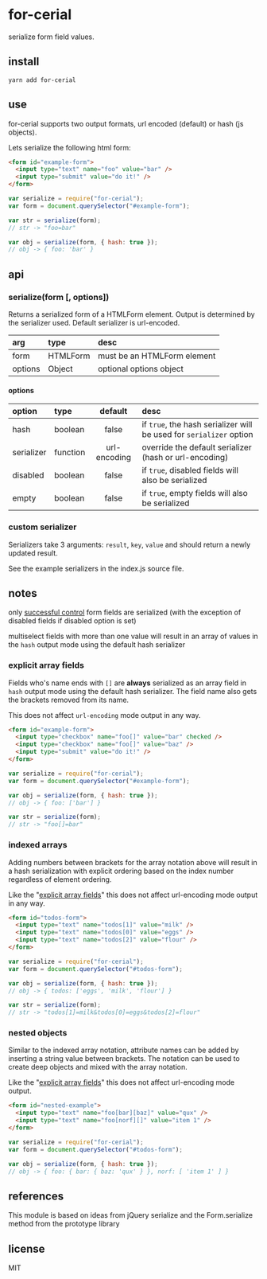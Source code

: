 # for-cerial

serialize form field values.

## install

```shell
yarn add for-cerial
```

## use

for-cerial supports two output formats, url encoded (default) or hash (js objects).

Lets serialize the following html form:

```html
<form id="example-form">
  <input type="text" name="foo" value="bar" />
  <input type="submit" value="do it!" />
</form>
```

```js
var serialize = require("for-cerial");
var form = document.querySelector("#example-form");

var str = serialize(form);
// str -> "foo=bar"

var obj = serialize(form, { hash: true });
// obj -> { foo: 'bar' }
```

## api

### serialize(form [, options])

Returns a serialized form of a HTMLForm element. Output is determined by the serializer used. Default serializer is url-encoded.

| arg     | type     | desc                        |
| :------ | :------- | :-------------------------- |
| form    | HTMLForm | must be an HTMLForm element |
| options | Object   | optional options object     |

#### options

| option     | type     |   default    | desc                                                                |
| :--------- | :------- | :----------: | :------------------------------------------------------------------ |
| hash       | boolean  |    false     | if `true`, the hash serializer will be used for `serializer` option |
| serializer | function | url-encoding | override the default serializer (hash or url-encoding)              |
| disabled   | boolean  |    false     | if `true`, disabled fields will also be serialized                  |
| empty      | boolean  |    false     | if `true`, empty fields will also be serialized                     |

### custom serializer

Serializers take 3 arguments: `result`, `key`, `value` and should return a newly updated result.

See the example serializers in the index.js source file.

## notes

only [successful control](http://www.w3.org/TR/html401/interact/forms.html#h-17.13.2) form fields are serialized (with the exception of disabled fields if disabled option is set)

multiselect fields with more than one value will result in an array of values in the `hash` output mode using the default hash serializer

### explicit array fields

Fields who's name ends with `[]` are **always** serialized as an array field in `hash` output mode using the default hash serializer.
The field name also gets the brackets removed from its name.

This does not affect `url-encoding` mode output in any way.

```html
<form id="example-form">
  <input type="checkbox" name="foo[]" value="bar" checked />
  <input type="checkbox" name="foo[]" value="baz" />
  <input type="submit" value="do it!" />
</form>
```

```js
var serialize = require("for-cerial");
var form = document.querySelector("#example-form");

var obj = serialize(form, { hash: true });
// obj -> { foo: ['bar'] }

var str = serialize(form);
// str -> "foo[]=bar"
```

### indexed arrays

Adding numbers between brackets for the array notation above will result in a hash serialization with explicit ordering based on the index number regardless of element ordering.

Like the "[explicit array fields](explicit-array-fields)" this does not affect url-encoding mode output in any way.

```html
<form id="todos-form">
  <input type="text" name="todos[1]" value="milk" />
  <input type="text" name="todos[0]" value="eggs" />
  <input type="text" name="todos[2]" value="flour" />
</form>
```

```js
var serialize = require("for-cerial");
var form = document.querySelector("#todos-form");

var obj = serialize(form, { hash: true });
// obj -> { todos: ['eggs', 'milk', 'flour'] }

var str = serialize(form);
// str -> "todos[1]=milk&todos[0]=eggs&todos[2]=flour"
```

### nested objects

Similar to the indexed array notation, attribute names can be added by inserting a string value between brackets. The notation can be used to create deep objects and mixed with the array notation.

Like the "[explicit array fields](explicit-array-fields)" this does not affect url-encoding mode output.

```html
<form id="nested-example">
  <input type="text" name="foo[bar][baz]" value="qux" />
  <input type="text" name="foo[norf][]" value="item 1" />
</form>
```

```js
var serialize = require("for-cerial");
var form = document.querySelector("#todos-form");

var obj = serialize(form, { hash: true });
// obj -> { foo: { bar: { baz: 'qux' } }, norf: [ 'item 1' ] }
```

## references

This module is based on ideas from jQuery serialize and the Form.serialize method from the prototype library

## license

MIT

